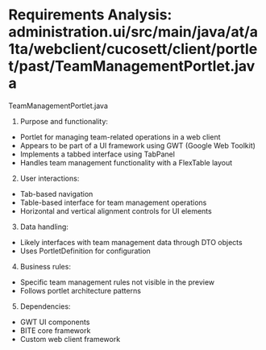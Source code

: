 # Requirements Analysis: administration.ui/src/main/java/at/a1ta/webclient/cucosett/client/portlet/past/TeamManagementPortlet.java

TeamManagementPortlet.java
1. Purpose and functionality:
- Portlet for managing team-related operations in a web client
- Appears to be part of a UI framework using GWT (Google Web Toolkit)
- Implements a tabbed interface using TabPanel
- Handles team management functionality with a FlexTable layout

2. User interactions:
- Tab-based navigation
- Table-based interface for team management operations
- Horizontal and vertical alignment controls for UI elements

3. Data handling:
- Likely interfaces with team management data through DTO objects
- Uses PortletDefinition for configuration

4. Business rules:
- Specific team management rules not visible in the preview
- Follows portlet architecture patterns

5. Dependencies:
- GWT UI components
- BITE core framework
- Custom web client framework